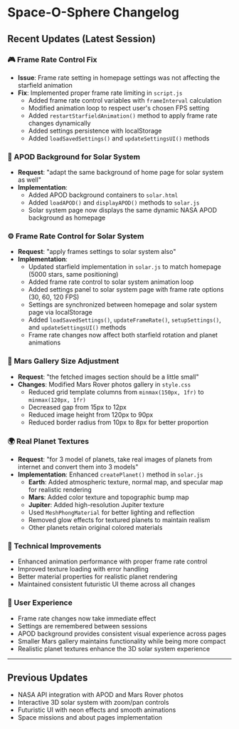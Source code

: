 # Space-O-Sphere Changelog

## Recent Updates (Latest Session)

### 🎮 Frame Rate Control Fix
- **Issue**: Frame rate setting in homepage settings was not affecting the starfield animation
- **Fix**: Implemented proper frame rate limiting in `script.js`
  - Added frame rate control variables with `frameInterval` calculation
  - Modified animation loop to respect user's chosen FPS setting
  - Added `restartStarfieldAnimation()` method to apply frame rate changes dynamically
  - Added settings persistence with localStorage
  - Added `loadSavedSettings()` and `updateSettingsUI()` methods

### 🌌 APOD Background for Solar System
- **Request**: "adapt the same background of home page for solar system as well"
- **Implementation**: 
  - Added APOD background containers to `solar.html`
  - Added `loadAPOD()` and `displayAPOD()` methods to `solar.js`
  - Solar system page now displays the same dynamic NASA APOD background as homepage

### ⚙️ Frame Rate Control for Solar System
- **Request**: "apply frames settings to solar system also"
- **Implementation**:
  - Updated starfield implementation in `solar.js` to match homepage (5000 stars, same positioning)
  - Added frame rate control to solar system animation loop
  - Added settings panel to solar system page with frame rate options (30, 60, 120 FPS)
  - Settings are synchronized between homepage and solar system page via localStorage
  - Added `loadSavedSettings()`, `updateFrameRate()`, `setupSettings()`, and `updateSettingsUI()` methods
  - Frame rate changes now affect both starfield rotation and planet animations

### 📸 Mars Gallery Size Adjustment
- **Request**: "the fetched images section should be a little small"
- **Changes**: Modified Mars Rover photos gallery in `style.css`
  - Reduced grid template columns from `minmax(150px, 1fr)` to `minmax(120px, 1fr)`
  - Decreased gap from 15px to 12px
  - Reduced image height from 120px to 90px
  - Reduced border radius from 10px to 8px for better proportion

### 🌍 Real Planet Textures
- **Request**: "for 3 model of planets, take real images of planets from internet and convert them into 3 models"
- **Implementation**: Enhanced `createPlanet()` method in `solar.js`
  - **Earth**: Added atmospheric texture, normal map, and specular map for realistic rendering
  - **Mars**: Added color texture and topographic bump map
  - **Jupiter**: Added high-resolution Jupiter texture
  - Used `MeshPhongMaterial` for better lighting and reflection
  - Removed glow effects for textured planets to maintain realism
  - Other planets retain original colored materials

### 🔧 Technical Improvements
- Enhanced animation performance with proper frame rate control
- Improved texture loading with error handling
- Better material properties for realistic planet rendering
- Maintained consistent futuristic UI theme across all changes

### 📱 User Experience
- Frame rate changes now take immediate effect
- Settings are remembered between sessions
- APOD background provides consistent visual experience across pages
- Smaller Mars gallery maintains functionality while being more compact
- Realistic planet textures enhance the 3D solar system experience

---

## Previous Updates
- NASA API integration with APOD and Mars Rover photos
- Interactive 3D solar system with zoom/pan controls
- Futuristic UI with neon effects and smooth animations
- Space missions and about pages implementation
